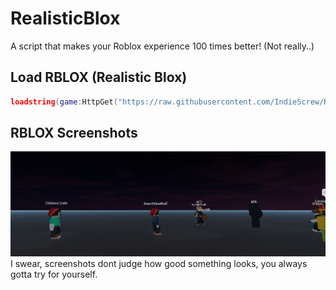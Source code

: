 # RealisticBlox
A script that makes your Roblox experience 100 times better! (Not really..)

## Load RBLOX (Realistic Blox)
```lua
loadstring(game:HttpGet("https://raw.githubusercontent.com/IndieScrew/RealisticBlox/refs/heads/main/loadrblox.lua", true))()
```

## RBLOX Screenshots
![alt](https://raw.githubusercontent.com/IndieScrew/RealisticBlox/refs/heads/main/image_2025-05-24_074209980.png)
I swear, screenshots dont judge how good something looks, you always gotta try for yourself.
